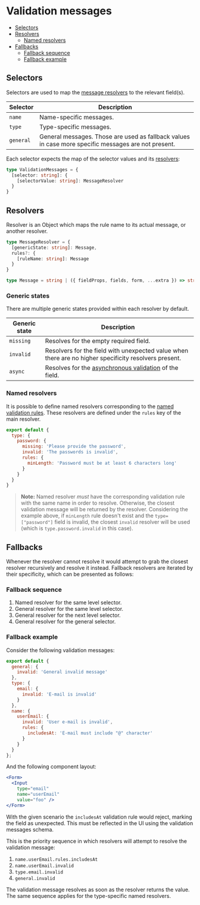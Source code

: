 # Validation messages

* [Selectors](#selectors)
* [Resolvers](#resolvers)
  * [Named resolvers](#named-resolvers)
* [Fallbacks](#fallbacks)
  * [Fallback sequence](#fallback-sequence)
  * [Fallback example](#fallback-example)

## Selectors
Selectors are used to map the [message resolvers](#resolvers) to the relevant field(s).

| Selector | Description |
| ---- | ----------- |
| `name` | Name-specific messages. |
| `type` | Type-specific messages. |
| `general` | General messages. Those are used as fallback values in case more specific messages are not present. |

Each selector expects the map of the selector values and its [resolvers](#resolvers):

```ts
type ValidationMessages = {
  [selector: string]: {
    [selectorValue: string]: MessageResolver
  }
}
```

## Resolvers
Resolver is an Object which maps the rule name to its actual message, or another resolver.

```ts
type MessageResolver = {
  [genericState: string]: Message,
  rules?: {
    [ruleName: string]: Message
  }
}

type Message = string | ({ fieldProps, fields, form, ...extra }) => string;
```

### Generic states
There are multiple generic states provided within each resolver by default.

| Generic state | Description |
| ------------- | ----------- |
| `missing` | Resolves for the empty required field. |
| `invalid` | Resolvers for the field with unexpected value when there are no higher specificity resolvers present. |
| `async` | Resolves for the [asynchronous validation](../components/Field/props/asyncRule.md) of the field. |

### Named resolvers
It is possible to define named resolvers corresponding to the [named validation rules](./rules.md#named-rules). These resolvers are defined under the `rules` key of the main resolver.

```js
export default {
  type: {
    password: {
      missing: 'Please provide the password',
      invalid: 'The passwords is invalid',
      rules: {
        minLength: 'Password must be at least 6 characters long'
      }
    }
  }
}
```

> **Note:** Named resolver *must* have the corresponding validation rule with the same name in order to resolve. Otherwise, the closest validation message will be returned by the resolver. Considering the example above, if `minLength` rule doesn't exist and the `type=["password"]` field is invalid, the closest `invalid` resolver will be used (which is `type.password.invalid` in this case).

## Fallbacks
Whenever the resolver cannot resolve it would attempt to grab the closest resolver recursively and resolve it instead. Fallback resolvers are iterated by their specificity, which can be presented as follows:

### Fallback sequence
1. Named resolver for the same level selector.
1. General resolver for the same level selector.
1. General resolver for the next level selector.
1. General resolver for the general selector.

### Fallback example
Consider the following validation messages:

```js
export default {
  general: {
    invalid: 'General invalid message'
  },
  type: {
    email: {
      invalid: 'E-mail is invalid'
    }
  },
  name: {
    userEmail: {
      invalid: 'User e-mail is invalid',
      rules: {
        includesAt: 'E-mail must include "@" character'
      }
    }
  }
};
```

And the following component layout:

```jsx
<Form>
  <Input
    type="email"
    name="userEmail"
    value="foo" />
</Form>
```

With the given scenario the `includesAt` validation rule would reject, marking the field as unexpected. This must be reflected in the UI using the validation messages schema.

This is the priority sequence in which resolvers will attempt to resolve the validation message:

1. `name.userEmail.rules.includesAt`
1. `name.userEmail.invalid`
1. `type.email.invalid`
1. `general.invalid`

The validation message resolves as soon as the resolver returns the value. The same sequence applies for the type-specific named resolvers.
